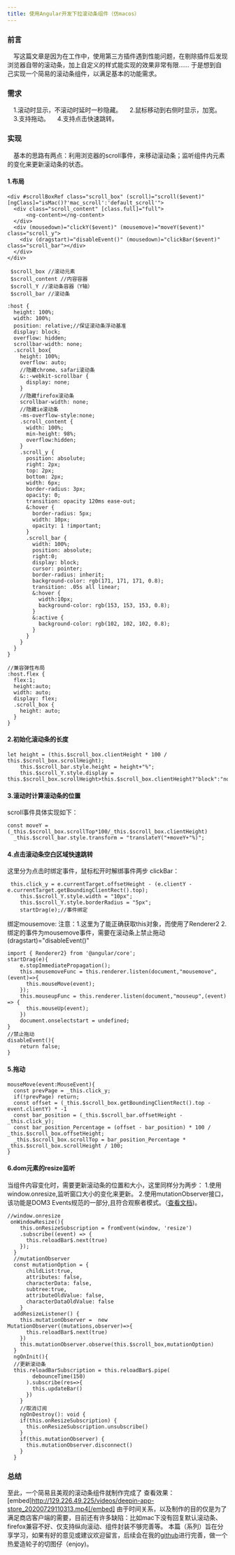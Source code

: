 ```yaml
---
title: 使用Angular开发下拉滚动条组件（仿macos）
---
```

### 前言
&emsp;写这篇文章是因为在工作中，使用第三方插件遇到性能问题，在剔除插件后发现浏览器自带的滚动条，加上自定义的样式能实现的效果非常有限…… 于是想到自己实现一个简易的滚动条组件，以满足基本的功能需求。

### 需求
&emsp;1.滚动时显示，不滚动时延时一秒隐藏。
&emsp;2.鼠标移动到右侧时显示，加宽。
&emsp;3.支持拖动。
&emsp;4.支持点击快速跳转。

### 实现
&emsp;基本的思路有两点：利用浏览器的scroll事件，来移动滚动条；监听组件内元素的变化来更新滚动条的状态。

#### 1.布局
```
<div #scrollBoxRef class="scroll_box" (scroll)="scroll($event)" [ngClass]="isMac()?'mac_scroll':'default_scroll'">
  <div class="scroll_content" [class.full]="full">
      <ng-content></ng-content>
  </div>
  <div (mousedown)="clickY($event)" (mousemove)="moveY($event)" class="scroll_y">
    <div (dragstart)="disableEvent()" (mousedown)="clickBar($event)" class="scroll_bar"></div>
  </div>
</div>
```
```
 $scroll_box //滚动元素
 $scroll_content //内容容器
 $scroll_Y //滚动条容器（Y轴）
 $scroll_bar //滚动条
```
```
:host {
  height: 100%;
  width: 100%;
  position: relative;//保证滚动条浮动基准
  display: block;
  overflow: hidden;
  scrollbar-width: none;
  .scroll_box{
    height: 100%;
    overflow: auto;
	//隐藏chrome、safari滚动条
    &::-webkit-scrollbar {
      display: none;
    }
	//隐藏firefox滚动条
    scrollbar-width: none;
	//隐藏ie滚动条
    -ms-overflow-style:none;
    .scroll_content {
      width: 100%;
      min-height: 98%;
      overflow:hidden;
    }
    .scroll_y {
      position: absolute;
      right: 2px;
      top: 2px;
      bottom: 2px;
      width: 6px;
      border-radius: 3px;
      opacity: 0;
      transition: opacity 120ms ease-out;
      &:hover {
        border-radius: 5px;
        width: 10px;
        opacity: 1 !important;
      }
      .scroll_bar {
        width: 100%;
        position: absolute;
        right:0;
        display: block;
        cursor: pointer;
        border-radius: inherit;
        background-color: rgb(171, 171, 171, 0.8);
        transition: .05s all linear;
        &:hover {
          width:10px;
          background-color: rgb(153, 153, 153, 0.8);
        }
        &:active {
          background-color: rgb(102, 102, 102, 0.8);
        }
      }
    }
  }
}

//兼容弹性布局
:host.flex {
  flex:1;
  height:auto;
  width: auto;
  display: flex;
  .scroll_box {
    height: auto;
  }
}
```
#### 2.初始化滚动条的长度
```
let height = (this.$scroll_box.clientHeight * 100 / this.$scroll_box.scrollHeight);
    this.$scroll_bar.style.height = height+"%";
    this.$scroll_Y.style.display = this.$scroll_box.scrollHeight>this.$scroll_box.clientHeight?"block":"none"
```

#### 3.滚动时计算滚动条的位置
scroll事件具体实现如下：
```
const moveY = (_this.$scroll_box.scrollTop*100/_this.$scroll_box.clientHeight)
  _this.$scroll_bar.style.transform = "translateY("+moveY+"%)";
```

#### 4.点击滚动条空白区域快速跳转
这里分为点击时绑定事件，鼠标松开时解绑事件两步
clickBar：
```
 this.click_y = e.currentTarget.offsetHeight - (e.clientY - e.currentTarget.getBoundingClientRect().top);
    this.$scroll_Y.style.width = "10px";
    this.$scroll_Y.style.borderRadius = "5px";
	startDrag(e);//事件绑定
```
绑定mousemove:
注意：1.这里为了能正确获取this对象，而使用了Renderer2
2.绑定的事件为mousemove事件，需要在滚动条上禁止拖动(dragstart)="disableEvent()"
```
import { Renderer2} from '@angular/core';
startDrag(e){
	e.stopImmediatePropagation();
	this.mousemoveFunc = this.renderer.listen(document,"mousemove",(event)=>{
      this.mouseMove(event);
    });
    this.mouseupFunc = this.renderer.listen(document,"mouseup",(event) => {
      this.mouseUp(event);
    })
	document.onselectstart = undefined;
}
//禁止拖动
disableEvent(){
	return false;
}
```
#### 5.拖动
```
mouseMove(event:MouseEvent){
  const prevPage = _this.click_y;
  if(!prevPage) return;
  const offset = (_this.$scroll_box.getBoundingClientRect().top - event.clientY) * -1
  const bar_position = (_this.$scroll_bar.offsetHeight - _this.click_y);
  const bar_position_Percentage = (offset - bar_position) * 100 / _this.$scroll_box.offsetHeight;
  _this.$scroll_box.scrollTop = bar_position_Percentage * _this.$scroll_box.scrollHeight / 100;
}
```

#### 6.dom元素的resize监听
当组件内容变化时，需要更新滚动条的位置和大小，这里同样分为两步：
1.使用window.onresize,监听窗口大小的变化来更新。
2.使用mutationObserver接口，该功能是DOM3 Events规范的一部分,且符合观察者模式。（[查看文档](https://developer.mozilla.org/zh-CN/docs/Web/API/MutationObserver))。
```
//window.onresize
 onWindowResize(){
    this.onResizeSubscription = fromEvent(window, 'resize')
    .subscribe((event) => {
      this.reloadBar$.next(true)
    });
  }
  //mutationObserver
  const mutationOption = {
	  childList:true,
	  attributes: false,
	  characterData: false,
	  subtree:true,
	  attributeOldValue: false,
	  characterDataOldValue: false
	}
  addResizeListener() {
    this.mutationObserver =  new MutationObserver((mutations,observer)=>{
      this.reloadBar$.next(true)
    })
    this.mutationObserver.observe(this.$scroll_box,mutationOption)
  }
  ngOnInit(){
  //更新滚动条
  this.reloadBarSubscription = this.reloadBar$.pipe(
        debounceTime(150)
      ).subscribe(res=>{
        this.updateBar()
      })
	}
	//取消订阅
	ngOnDestroy(): void {
    if(this.onResizeSubscription) {
      this.onResizeSubscription.unsubscribe()
    }
    if(this.mutationObserver) {
      this.mutationObserver.disconnect()
    }
  }
```

### 总结
至此，一个简易且美观的滚动条组件就制作完成了
查看效果：
[embed]http://129.226.49.225/videos/deepin-app-store_20200729110313.mp4[/embed]
由于时间关系，以及制作的目的仅是为了满足商店客户端的需要，目前还有许多缺陷：比如mac下没有回复默认滚动条、firefox兼容不好、仅支持纵向滚动、组件封装不够完善等。
本篇（系列）旨在分享学习，如果有好的意见或建议欢迎留言，后续会在我的[github](https://github.com/aaaa9990aaaa/uos-ui "gayhub")进行完善，做一个热爱造轮子的切图仔（enjoy)。
